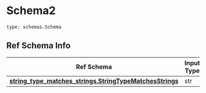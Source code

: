 # Schema2
```
type: schemas.Schema
```

## Ref Schema Info
Ref Schema | Input Type | Output Type
---------- | ---------- | -----------
[**string_type_matches_strings.StringTypeMatchesStrings**](../../../../../../../components/schema/string_type_matches_strings.md) | str | str
